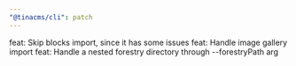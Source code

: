 ```yaml
---
"@tinacms/cli": patch
---
```


feat: Skip blocks import, since it has some issues
feat: Handle image gallery import
feat: Handle a nested forestry directory through --forestryPath arg
